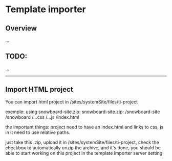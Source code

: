 # Template importer

## Overview

...

## TODO:

...

---

## Import HTML project

You can import html project in /sites/systemSite/files/ti-project

exemple: using snowboard-site.zip:
snowboard-site.zip:
/snowboard-site
    /snowboard
        /...css
        /...js
    /index.html

the important things:
project need to have an index.html
and links to css, js in it need to use relative paths.

just take this .zip, upload it in /sites/systemSite/files/ti-project, check the checkbox to automatically unzip the archive, and it's done, you should be able to start working on this project in the template importer server setting